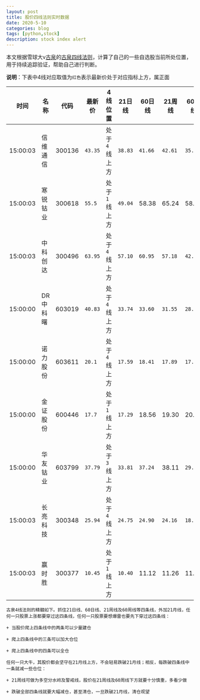```yaml
---
layout: post
title: 股价四线法则实时数据
date: 2020-5-10
categories: blog
tags: [python,stock]
description: stock index alert
---
```



本文根据雪球大v[古泉](https://xueqiu.com/u/7148646888)的[古泉四线法则](https://xueqiu.com/7148646888/130498192)，计算了自己的一些自选股当前所处位置，用于持续追踪验证，帮助自己进行判断。

**说明**：下表中4线对应取值为`红色`表示最新价处于对应指标上方，属正面

时间|名称|代码|最新价|4线位置|21日线|60日线|21周线|60周线
---|---|---|---|---|---|---|---|---
15:00:03|信维通信|300136|`43.35`|处于`4`线上方|`38.83`|`41.66`|`42.61`|`35.19`
15:00:03|寒锐钴业|300618|`55.5`|处于`1`线上方|`49.04`|58.38|65.24|58.37
15:00:03|中科创达|300496|`63.95`|处于`4`线上方|`57.10`|`60.95`|`57.18`|`42.69`
15:00:00|DR中科曙|603019|`40.83`|处于`4`线上方|`33.74`|`33.60`|`31.55`|`28.26`
15:00:00|诺力股份|603611|`20.1`|处于`4`线上方|`17.59`|`18.41`|`17.89`|`17.24`
15:00:00|金证股份|600446|`17.7`|处于`1`线上方|`17.29`|18.56|19.30|20.56
15:00:00|华友钴业|603799|`37.79`|处于`3`线上方|`33.81`|`37.24`|38.11|`29.83`
15:00:03|长亮科技|300348|`25.94`|处于`4`线上方|`24.75`|`24.90`|`24.16`|`18.98`
15:00:03|赢时胜|300377|`10.45`|处于`1`线上方|`10.40`|11.12|11.26|11.69

```
古泉4线法则的精髓如下。抓住21日线、60日线、21周线及60周线等四条线，外加21月线，任何一只股票上涨都要穿过这四条线，任何一只股票要想爆雷也要先下穿过这四条线：

+ 当股价爬上四条线中的两条可以少量建仓

+ 爬上四条线中的三条可以加大仓位

+ 爬上四条线中的四条可以全仓

任何一只大牛，其股价都会坚守在21月线上方，不会轻易跌破21月线；相反，每跌破四条线中一条就减一些仓位：

+ 21周线可做为多空分水岭及警戒线，股价在21周线及60周线下方就要十分慎重，多看少做

+ 跌破全部四条线就要大幅减仓，甚至清仓，一旦跌破21月线，清仓观望
```